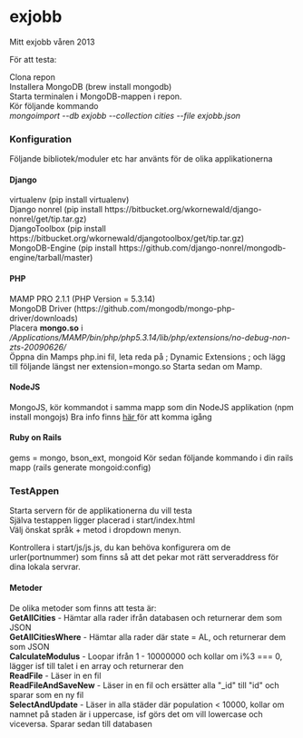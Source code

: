 exjobb
======

Mitt exjobb våren 2013

För att testa:

Clona repon <br/>
Installera MongoDB (brew install mongodb)<br/>
Starta terminalen i MongoDB-mappen i repon. </br>
Kör följande kommando <br/>
<i>mongoimport --db exjobb --collection cities --file exjobb.json</i>

<h3>Konfiguration</h3>
Följande bibliotek/moduler etc har använts för de olika applikationerna
<h4>Django</h4>
virtualenv (pip install virtualenv) <br />
Django nonrel (pip install https://bitbucket.org/wkornewald/django-nonrel/get/tip.tar.gz) <br />
DjangoToolbox (pip install https://bitbucket.org/wkornewald/djangotoolbox/get/tip.tar.gz) <br />
MongoDB-Engine (pip install https://github.com/django-nonrel/mongodb-engine/tarball/master)

<h4>PHP</h4>
MAMP PRO 2.1.1 (PHP Version = 5.3.14)<br/>
MongoDB Driver (https://github.com/mongodb/mongo-php-driver/downloads) <br />
Placera <strong>mongo.so</strong> i <i>/Applications/MAMP/bin/php/php5.3.14/lib/php/extensions/no-debug-non-zts-20090626/</i> <br/>
Öppna din Mamps php.ini fil, leta reda på ; Dynamic Extensions ; och lägg till följande längst ner extension=mongo.so
Starta sedan om Mamp.
<h4>NodeJS</h4>
MongoJS, kör kommandot i samma mapp som din NodeJS applikation (npm install mongojs)
Bra info finns <a href="http://howtonode.org/node-js-and-mongodb-getting-started-with-mongojs">här </a>för att komma igång
<h4>Ruby on Rails</h4>
gems = mongo, bson_ext, mongoid
Kör sedan följande kommando i din rails mapp (rails generate mongoid:config)


<h3>TestAppen</h3>
Starta servern för de applikationerna du vill testa<br/>
Själva testappen ligger placerad i start/index.html<br/>
Välj önskat språk + metod i dropdown menyn. <br/>


Kontrollera i start/js/js.js, du kan behöva konfigurera om de urler(portnummer) som finns så att det pekar mot rätt serveraddress för dina lokala servrar.
<h4>Metoder</h4>
De olika metoder som finns att testa är: <br/>
<strong>GetAllCities</strong> - Hämtar alla rader ifrån databasen och returnerar dem som JSON<br/>
<strong>GetAllCitiesWhere</strong> - Hämtar alla rader där state = AL, och returnerar dem som JSON <br/>
<strong>CalculateModulus</strong> - Loopar ifrån 1 - 10000000 och kollar om i%3 === 0, lägger isf till talet i en array och returnerar den<br/>
<strong>ReadFile</strong> - Läser in en fil<br/>
<strong>ReadFileAndSaveNew</strong> - Läser in en fil och ersätter alla "_id" till "id" och sparar som en ny fil<br/>
<strong>SelectAndUpdate</strong> - Läser in alla städer där population < 10000, kollar om namnet på staden är i uppercase, isf görs det om vill lowercase och viceversa. Sparar sedan till databasen<br/>
